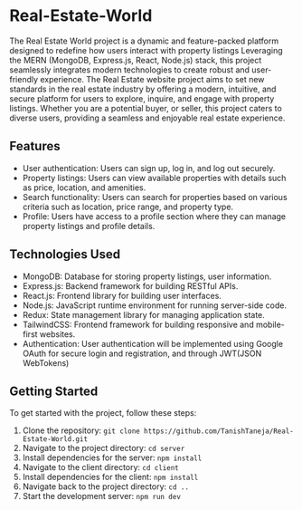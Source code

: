 # Real-Estate-World
 The Real Estate World project is a dynamic and feature-packed platform designed to redefine how users interact with property listings Leveraging the MERN (MongoDB, Express.js, React, Node.js) stack, this project seamlessly integrates modern technologies to create robust and user-friendly experience. The Real Estate website project aims to set new standards in the real estate industry by offering a modern, intuitive, and secure platform for users to explore, inquire, and engage with property listings. Whether you are a potential buyer, or seller, this project caters to diverse users, providing a seamless and enjoyable real estate experience.

## Features

- User authentication: Users can sign up, log in, and log out securely.
- Property listings: Users can view available properties with details such as price, location, and amenities.
- Search functionality: Users can search for properties based on various criteria such as location, price range, and property type.
- Profile: Users have access to a profile section where they can manage property listings and profile details.

## Technologies Used

- MongoDB: Database for storing property listings, user information.
- Express.js: Backend framework for building RESTful APIs.
- React.js: Frontend library for building user interfaces.
- Node.js: JavaScript runtime environment for running server-side code.
- Redux: State management library for managing application state.
- TailwindCSS: Frontend framework for building responsive and mobile-first websites.
- Authentication: User authentication will be implemented using Google OAuth for secure login and registration, and through JWT(JSON WebTokens)

## Getting Started

To get started with the project, follow these steps:

1. Clone the repository: `git clone https://github.com/TanishTaneja/Real-Estate-World.git`
2. Navigate to the project directory: `cd server`
3. Install dependencies for the server: `npm install`
4. Navigate to the client directory: `cd client`
5. Install dependencies for the client: `npm install`
6. Navigate back to the project directory: `cd ..`
7. Start the development server: `npm run dev`

